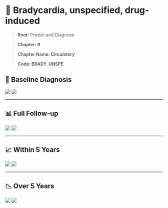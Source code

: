 # 🧬 Bradycardia, unspecified, drug-induced
    
> **Root:** Predict and Diagnose

> **Chapter: 9**

> **Chapter Name: Circulatory**

> **Code: BRADY_UNSPE**

## 🧪 Baseline Diagnosis

<img src="/Predict/Figures/Baseline/IMP/BRADY_UNSPE.png" />

<CsvTableIMP src="/Predict_Data/Baseline/IMP/IMP_BRADY_UNSPE.csv" label="🔍 View full results" />

<img src="/Predict/Figures/Baseline/ROC/BRADY_UNSPE.png" />

<CsvTableROC src="/Predict_Data/Baseline/EVA/BRADY_UNSPE.csv" label="🔍 View full results" />

---

## 📊 Full Follow-up

<img src="/Predict/Figures/ALL/IMP/BRADY_UNSPE.png" />

<CsvTableIMP src="/Predict_Data/ALL/IMP/IMP_BRADY_UNSPE.csv" label="🔍 View full results" />

<img src="/Predict/Figures/ALL/ROC/BRADY_UNSPE.png" />

<CsvTableROC src="/Predict_Data/ALL/EVA/BRADY_UNSPE.csv" label="🔍 View full results" />

---

## 📈 Within 5 Years

<img src="/Predict/Figures/FYears/IMP/BRADY_UNSPE.png" />

<CsvTableIMP src="/Predict_Data/FYears/IMP/IMP_BRADY_UNSPE.csv" label="🔍 View full results" />

<img src="/Predict/Figures/FYears/ROC/BRADY_UNSPE.png" />

<CsvTableROC src="/Predict_Data/FYears/EVA/BRADY_UNSPE.csv" label="🔍 View full results" />

---

## 📉 Over 5 Years

<img src="/Predict/Figures/OverFYears/IMP/BRADY_UNSPE.png" />

<CsvTableIMP src="/Predict_Data/OverFYears/IMP/IMP_BRADY_UNSPE.csv" label="🔍 View full results" />

<img src="/Predict/Figures/OverFYears/ROC/BRADY_UNSPE.png" />

<CsvTableROC src="/Predict_Data/OverFYears/EVA/BRADY_UNSPE.csv" label="🔍 View full results" />
